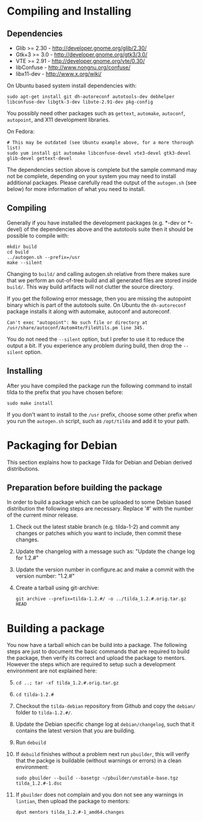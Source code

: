 # Compiling and Installing

## Dependencies

 * Glib >= 2.30 - http://developer.gnome.org/glib/2.30/
 * Gtk+3 >= 3.0 - http://developer.gnome.org/gtk3/3.0/
 * VTE >= 2.91 - http://developer.gnome.org/vte/0.30/
 * libConfuse - http://www.nongnu.org/confuse/
 * libx11-dev - http://www.x.org/wiki/

On Ubuntu based system install dependencies with:

    sudo apt-get install git dh-autoreconf autotools-dev debhelper libconfuse-dev libgtk-3-dev libvte-2.91-dev pkg-config

You possibly need other packages such as `gettext`, `automake`, `autoconf`, `autopoint`, and X11 development libraries.

On Fedora:

    # This may be outdated (see Ubuntu example above, for a more thorough list)
    sudo yum install git automake libconfuse-devel vte3-devel gtk3-devel glib-devel gettext-devel

The dependencies section above is complete but the sample command may not be complete, depending on your system you may need to
install additional packages. Please carefully read the output of the `autogen.sh` (see below) for more information of what
you need to install.

## Compiling

Generally if you have installed the development packages (e.g. *-dev or *-devel) of
the dependencies above and the autotools suite then it should be possible to compile with:

    mkdir build
    cd build
    ../autogen.sh --prefix=/usr
    make --silent

Changing to `build/` and calling autogen.sh relative from there
makes sure that we perform an out-of-tree build and all generated files are
stored inside `build/`. This way build artifacts will not clutter the
source directory.

If you get the following error message, then you are missing the autopoint binary which is part of the autotools suite. On Ubuntu the
`dh-autoreconf` package installs it along with automake, autoconf and autoreconf.

    Can't exec "autopoint": No such file or directory at /usr/share/autoconf/Autom4te/FileUtils.pm line 345.

You do not need the `--silent` option, but I prefer to use it to reduce the output a bit. If you experience any problem during build,
then drop the `--silent` option.

## Installing

After you have compiled the package run the following command to install tilda to the prefix that you have chosen
before:

    sudo make install

If you don't want to install to the `/usr` prefix, choose some other prefix when you run the `autogen.sh` script,
such as `/opt/tilda` and add it to your path.

# Packaging for Debian

This section explains how to package Tilda for Debian and Debian derived distributions.

## Preparation before building the package

In order to build a package which can be uploaded to some
Debian based distribution the following steps are necessary.
Replace '#' with the number of the current minor release.

 1. Check out the latest stable branch (e.g. tilda-1-2)
   and commit any changes or patches which you want to include,
   then commit these changes.
 2. Update the changelog with a message such as:
       "Update the change log for 1.2.#"
 3. Update the version number in configure.ac and make
   a commit with the version number:
       "1.2.#"
 4. Create a tarball using git-archive:

        git archive --prefix=tilda-1.2.#/ -o ../tilda_1.2.#.orig.tar.gz HEAD

# Building a package

You now have a tarball which can be build into a package. The following steps
are just to document the basic commands that are required to build the package,
then verify its correct and upload the package to mentors. However the steps which
are required to setup such a development environment are not explained here:

 5. `cd ..; tar -xf tilda_1.2.#.orig.tar.gz`
 6. `cd tilda-1.2.#`
 7. Checkout the `tilda-debian` repository from Github and copy the `debian/` folder
    to `tilda-1.2.#/`.
 8. Update the Debian specific change log at `debian/changelog`, such that it contains the latest version that you are building.
 9. Run `debuild`
10. If `debuild` finishes without a problem next run `pbuilder`, this will verify that
    the packge is buildable (without warnings or errors) in a clean environment:

        sudo pbuilder --build --basetgz ~/pbuilder/unstable-base.tgz tilda_1.2.#-1.dsc

11. If `pbuilder` does not complain and you don not see any warnings in `lintian`, then
    upload the package to mentors:

        dput mentors tilda_1.2.#-1_amd64.changes
